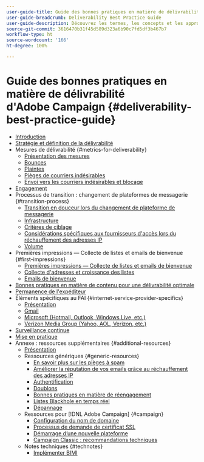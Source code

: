 ```yaml
---
user-guide-title: Guide des bonnes pratiques en matière de délivrabilité
user-guide-breadcrumb: Deliverability Best Practice Guide
user-guide-description: Découvrez les termes, les concepts et les approches clés relatifs à la délivrabilité qui vous permettront d'assurer le succès de votre programme marketing.
source-git-commit: 3616470b31f45d589d323a6b90c7fd5df3b467b7
workflow-type: ht
source-wordcount: '166'
ht-degree: 100%

---
```



# Guide des bonnes pratiques en matière de délivrabilité d&#39;Adobe Campaign {#deliverability-best-practice-guide}

+ [Introduction](/help/introduction.md)
+ [Stratégie et définition de la délivrabilité](/help/deliverability-strategy-and-definition.md)
+ Mesures de délivrabilité {#metrics-for-deliverability}
   + [Présentation des mesures](/help/metrics/metrics-overview.md)
   + [Bounces](/help/metrics/bounces.md)
   + [Plaintes](/help/metrics/complaints.md)
   + [Pièges de courriers indésirables](/help/metrics/spam-traps.md)
   + [Envoi vers les courriers indésirables et blocage](/help/metrics/bulking-and-blocking.md)
+ [Engagement](/help/engagement.md)
+ Processus de transition : changement de plateformes de messagerie {#transition-process}
   + [Transition en douceur lors du changement de plateforme de messagerie](/help/transition-process/switching-email-platforms.md)
   + [Infrastructure](/help/transition-process/infrastructure.md)
   + [Critères de ciblage](/help/transition-process/targeting-criteria.md)
   + [Considérations spécifiques aux fournisseurs d&#39;accès lors du réchauffement des adresses IP](/help/transition-process/isp-specific-considerations-during-ip-warming.md)
   + [Volume](/help/transition-process/volume.md)
+ Premières impressions — Collecte de listes et emails de bienvenue {#first-impressions}
   + [Premières impressions — Collecte de listes et emails de bienvenue](/help/first-impressions/introduction.md)
   + [Collecte d&#39;adresses et croissance des listes](/help/first-impressions/address-collection-and-list-growth.md)
   + [Emails de bienvenue](/help/first-impressions/welcome-emails.md)
+ [Bonnes pratiques en matière de contenu pour une délivrabilité optimale](/help/content-best-practices-for-optimal-delivery.md)
+ [Permanence de l&#39;expéditeur](/help/sender-permanence.md)
+ Éléments spécifiques au FAI {#internet-service-provider-specifics}
   + [Présentation](/help/internet-service-provider-specifics/overview.md)
   + [Gmail](/help/internet-service-provider-specifics/gmail.md)
   + [Microsoft (Hotmail, Outlook, Windows Live, etc.)](/help/internet-service-provider-specifics/microsoft.md)
   + [Verizon Media Group (Yahoo, AOL, Verizon, etc.)](/help/internet-service-provider-specifics/verizon-media-group.md)
+ [Surveillance continue](/help/ongoing-monitoring.md)
+ [Mise en pratique](/help/putting-it-in-practice.md)
+ Annexe : ressources supplémentaires {#additional-resources}
   + [Présentation](/help/additional-resources/general-resources.md)
   + Ressources génériques {#generic-resources}
      + [En savoir plus sur les pièges à spam](/help/additional-resources/all-about-spam-traps.md)
      + [Améliorer la réputation de vos emails grâce au réchauffement des adresses IP](/help/additional-resources/increase-reputation-with-ip-warming.md)
      + [Authentification](/help/additional-resources/authentication.md)
      + [Doublons](/help/additional-resources/duplicates.md)
      + [Bonnes pratiques en matière de réengagement](/help/additional-resources/re-engagement.md)
      + [Listes Blackhole en temps réel](/help/additional-resources/blocklist-databases.md)
      + [Dépannage](/help/additional-resources/troubleshooting.md)
   + Ressources pour [!DNL Adobe Campaign] {#campaign}
      + [Configuration du nom de domaine](/help/additional-resources/ac-domain-name-setup.md)
      + [Processus de demande de certificat SSL](/help/additional-resources/ac-ssl-certificate-request.md)
      + [Démarrage d’une nouvelle plateforme](/help/additional-resources/ac-starting-new-platform.md)
      + [Campaign Classic : recommandations techniques](/help/additional-resources/acc-technical-recommendations.md)
   + Notes techniques {#technotes}
      + [Implémenter BIMI](/help/technotes/implement-bimi.md)
